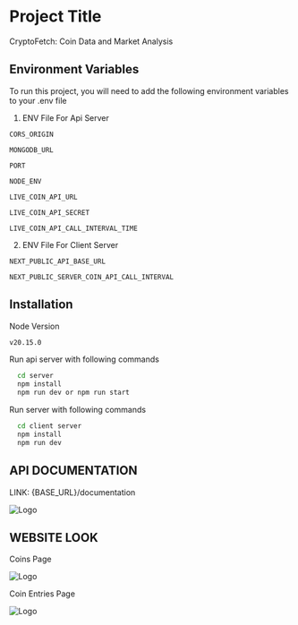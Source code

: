 
# Project Title

CryptoFetch: Coin Data and Market Analysis


## Environment Variables

To run this project, you will need to add the following environment variables to your .env file

1. ENV File For Api Server

`CORS_ORIGIN`

`MONGODB_URL`

`PORT`

`NODE_ENV`

`LIVE_COIN_API_URL`

`LIVE_COIN_API_SECRET`

`LIVE_COIN_API_CALL_INTERVAL_TIME`


2. ENV File For Client Server

`NEXT_PUBLIC_API_BASE_URL`

`NEXT_PUBLIC_SERVER_COIN_API_CALL_INTERVAL`



## Installation

Node Version

```bash
v20.15.0
```

Run api server with following commands

```bash
  cd server
  npm install
  npm run dev or npm run start
```

Run server with following commands

```bash
  cd client server
  npm install
  npm run dev
```
    
## API DOCUMENTATION

LINK: {BASE_URL}/documentation

![Logo](https://firebasestorage.googleapis.com/v0/b/uploadvideo-b412b.appspot.com/o/Screenshot%202024-08-03%20at%2011.21.30%E2%80%AFPM.png?alt=media&token=9d0c8f45-7ad5-477a-ba27-7d394341f929)

## WEBSITE LOOK

Coins Page

![Logo](https://firebasestorage.googleapis.com/v0/b/uploadvideo-b412b.appspot.com/o/Screenshot%202024-08-03%20at%2011.34.14%E2%80%AFPM.png?alt=media&token=63f647a9-61bf-4524-b40e-78d1a9a0b03e)


Coin Entries Page

![Logo](https://firebasestorage.googleapis.com/v0/b/uploadvideo-b412b.appspot.com/o/Screenshot%202024-08-03%20at%2011.37.14%E2%80%AFPM.png?alt=media&token=c54b3677-c5f4-4c1c-9727-3a490ad6a443)